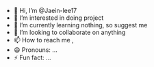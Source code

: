 - 👋 Hi, I’m @Jaein-lee17
- 👀 I’m interested in doing project
- 🌱 I’m currently learning nothing, so suggest me
- 💞️ I’m looking to collaborate on anything
- 📫 How to reach me , 
- 😄 Pronouns: ...
- ⚡ Fun fact: ...

<!---
Jaein-lee17/Jaein-lee17 is a ✨ special ✨ repository because its `README.md` (this file) appears on your GitHub profile.
You can click the Preview link to take a look at your changes.
--->
